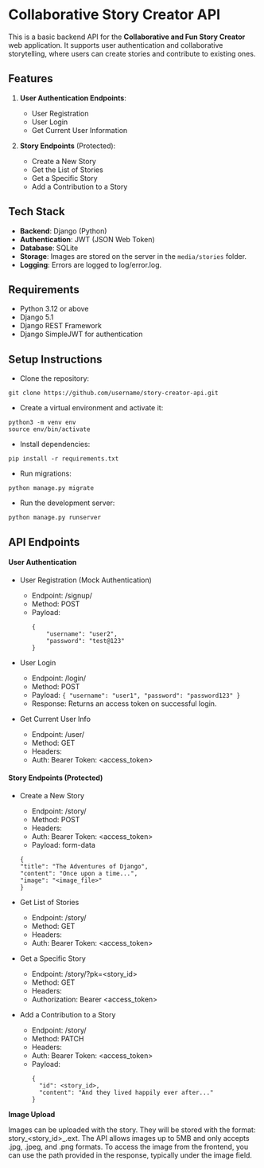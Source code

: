 
# Collaborative Story Creator API

This is a basic backend API for the **Collaborative and Fun Story Creator** web application. It supports user authentication and collaborative storytelling, where users can create stories and contribute to existing ones.

## Features

1. **User Authentication Endpoints**:
   - User Registration
   - User Login
   - Get Current User Information

2. **Story Endpoints** (Protected):
   - Create a New Story
   - Get the List of Stories
   - Get a Specific Story
   - Add a Contribution to a Story

## Tech Stack

- **Backend**: Django (Python)
- **Authentication**: JWT (JSON Web Token)
- **Database**: SQLite
- **Storage**: Images are stored on the server in the `media/stories` folder.
- **Logging**: Errors are logged to log/error.log.

## Requirements

- Python 3.12 or above
- Django 5.1
- Django REST Framework
- Django SimpleJWT for authentication

## Setup Instructions

 - Clone the repository:
```
git clone https://github.com/username/story-creator-api.git
```

 - Create a virtual environment and activate it:
```
python3 -m venv env
source env/bin/activate
```
 - Install dependencies:
```
pip install -r requirements.txt
```
 - Run migrations:
```
python manage.py migrate
```
 - Run the development server:
```
python manage.py runserver
```
## API Endpoints
#### User Authentication
 -  User Registration (Mock Authentication)
	   -  Endpoint: /signup/
	   -  Method: POST
	   -  Payload:
	      ```
          {
              "username": "user2",
              "password": "test@123"
          }
 -  User Login
	   -  Endpoint: /login/
	   -  Method: POST
	   - Payload:
		      ```
		         {
		           "username": "user1",
		           "password": "password123"
		          }
		        ```
    - Response: Returns an access token on successful login.

- Get Current User Info
	 - Endpoint: /user/
	 - Method: GET
	 - Headers:
	 - Auth: Bearer Token: <access_token>
#### Story Endpoints (Protected)
  - Create a New Story
	  - Endpoint: /story/
	  - Method: POST
	  - Headers:
	  - Auth: Bearer Token: <access_token>
	  - Payload: form-data
	  ```
    {
      "title": "The Adventures of Django",
      "content": "Once upon a time...",
      "image": "<image_file>"
    }
	  ```
  - Get List of Stories
	  - Endpoint: /story/
	  - Method: GET
	  - Headers:
	  - Auth: Bearer Token: <access_token>
	  
- Get a Specific Story
	- Endpoint: /story/?pk=<story_id>
	- Method: GET
	- Headers:
	- Authorization: Bearer <access_token>
	
 -  Add a Contribution to a Story
	 - Endpoint: /story/
	 - Method: PATCH
	 - Headers:
	 - Auth: Bearer Token: <access_token>
	 - Payload:
	    ```
	    {
	      "id": <story_id>,
	      "content": "And they lived happily ever after..."
	    }
	    ```

**Image Upload**

Images can be uploaded with the story. They will be stored with the format: story_<story_id>_<datetime>.ext. The API allows images up to 5MB and only accepts .jpg, .jpeg, and .png formats.
To access the image from the frontend, you can use the path provided in the response, typically under the image field.





